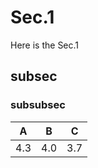 # Sec.1

Here is the Sec.1

## subsec


### subsubsec



| A | B | C |
| :--: | :--: | :--: |
| 4.3 |  4.0  | 3.7  |
